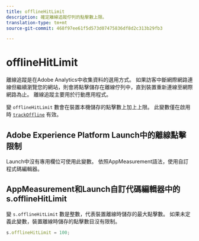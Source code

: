 ```yaml
---
title: offlineHitLimit
description: 確定離線追蹤佇列的點擊數上限。
translation-type: tm+mt
source-git-commit: 468f97ee61f5d573d07475836df8d2c313b29fb3

---
```



# offlineHitLimit

離線追蹤是在Adobe Analytics中收集資料的選用方式。 如果訪客中斷網際網路連線但繼續瀏覽您的網站，則會將點擊儲存在離線佇列中，直到裝置重新連線至網際網路為止。 離線追蹤主要用於行動應用程式。

變 `offlineHitLimit` 數會在裝置本機儲存的點擊數上加上上限。 此變數僅在啟用時 [`trackOffline`](trackoffline.md) 有效。

## Adobe Experience Platform Launch中的離線點擊限制

Launch中沒有專用欄位可使用此變數。 依照AppMeasurement語法，使用自訂程式碼編輯器。

## AppMeasurement和Launch自訂代碼編輯器中的s.offlineHitLimit

變 `s.offlineHitLimit` 數是整數，代表裝置離線時儲存的最大點擊數。 如果未定義此變數，裝置離線時儲存的點擊數目沒有限制。

```js
s.offlineHitLimit = 100;
```
